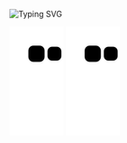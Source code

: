 <!---
- 👋 Hi, I’m @redwane-ai
- 👀 I’m interested in ...
- 🌱 I’m currently learning ...
- 💞️ I’m looking to collaborate on ...
- 📫 How to reach me ...
--->

![Typing SVG](https://readme-typing-svg.demolab.com?font=Fira+Code&pause=1000&width=435&lines=Hello+!;I'm+@redwane-ai;...)

<img src="https://raw.githubusercontent.com/muhiqsimui/muhiqsimui/output/github-contribution-grid-snake.svg" />
<img src="https://raw.githubusercontent.com/muhiqsimui/muhiqsimui/output/github-contribution-grid-snake.svg" />




<!---
redwane-ai/redwane-ai is a ✨ special ✨ repository because its `README.md` (this file) appears on your GitHub profile.
You can click the Preview link to take a look at your changes.
--->
